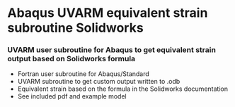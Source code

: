 # Abaqus UVARM equivalent strain subroutine Solidworks
### UVARM user subroutine for Abaqus to get equivalent strain output based on Solidworks formula

* Fortran user subroutine for Abaqus/Standard
* UVARM subroutine to get custom output written to .odb
* Equivalent strain based on the formula in the Solidworks documentation
* See included pdf and example model
